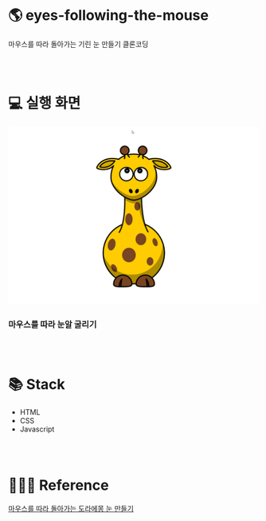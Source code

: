 # 🌎 eyes-following-the-mouse

마우스를 따라 돌아가는 기린 눈 만들기 클론코딩

<br><br>

# 💻 실행 화면
![Alt Text](https://github.com/ssoonD/eyes-following-the-mouse/blob/master/gif/eyes-following-the-mouse.gif)
<br>
### 마우스를 따라 눈알 굴리기

<br><br>

# 📚 Stack
- HTML
- CSS
- Javascript    

<br><br>

# 👩🏻‍🏫 Reference
[마우스를 따라 돌아가는 도라에몽 눈 만들기](https://www.youtube.com/watch?v=55esdUIdYw0&t=10s)

